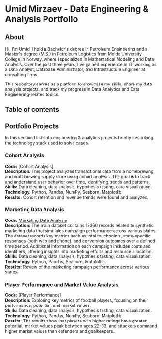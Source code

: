 # Umid Mirzaev - Data Engineering & Analysis Portfolio

## About
Hi, I'm Umid!
I hold a Bachelor's degree in Petroleum Engineering and a Master's degree (M.S.) in Petroleum Logistics from Molde University College in Norway, where I specialized in Mathematical Modeling and Data Analysis. Over the past three years, I've gained experience in IT, working as a Data Analyst, Database Administrator, and Infrastructure Engineer at consulting firms.

This repository serves as a platform to showcase my skills, share my data analysis projects, and track my progress in Data Analytics and Data Engineering-related topics.

## Table of contents


## Portfolio Projects
In this section I list data engineering & analytics projects briefly describing the technology stack used to solve cases.

### Cohort  Analysis
**Code:** [Cohort Analysis]  
**Description:** This project analyzes transactional data from a homebrewing and craft brewing supply store using cohort analysis. The goal is to track and understand user behavior over time, identifying trends and patterns.  
**Skills:** Data cleaning, data analysis, hypothesis testing, data visualization.  
**Technology:** Python, Pandas, NumPy, Seaborn, Matplotlib.  
**Results:** Cohort retention and revenue trends were found and analyzed.


### Marketing Data Analysis
**Code:** [Marketing Data Analysis](https://github.com/umidmirzaev/data_analysis_portfolio/blob/main/Marketing%20Data%20Analysis.ipynb)  
**Description:** The main dataset contains 19360 records related to synthetic marketing data that simulates campaign performance across various states. The dataset records key metrics such as total touchpoints, state-specific responses (both web and phone), and conversion outcomes over a defined time period. Additional information on each campaign includes costs and identifiers, offering insights into marketing efforts and resource allocation.  
**Skills:** Data cleaning, data analysis, hypothesis testing, data visualization.  
**Technology:** Python, Pandas, Seaborn, Matplotlib.  
**Results:** Review of the marketing campaign performance across various states.

### Player Performance and Market Value Analysis
**Code:** [Player Performance]   
**Description:** Exploring key metrics of football players, focusing on their performance, potential, and market values.   
**Skills:** Data cleaning, data analysis, hypothesis testing, data visualization.  
**Technology:** Python, Pandas, NumPy, Seaborn, Matplotlib.  
**Results:** The results show that players with higher ratings have greater potential, market values peak between ages 22-33, and attackers command higher market values than defenders and goalkeepers..
